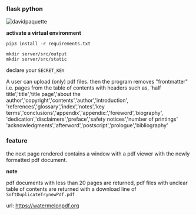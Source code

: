### flask python
![davidpaquette](https://i.imgur.com/0jnPFIg.png)

**activate a virtual environment**

```
pip3 install -r requirements.txt
```
```
mkdir server/src/output
mkdir server/src/static
```
declare your `SECRET_KEY`

A user can upload (only) pdf files. then the program removes
"frontmatter" i.e. pages from the table of contents with headers such as, 'half title','title','title page','about the author','copyright','contents','author','introduction',
'references','glossary','index','notes','key terms','conclusions','appendix','appendix:','foreword','biography',
'dedication','disclaimers','preface','safety notices','number of printings'
'acknowledgments','afterword','postscript','prologue','bibliography'

### feature

the next page rendered contains a window with a pdf viewer with the newly
formatted pdf document.

**note**

pdf documents with less than 20 pages are returned, pdf files with unclear table of contents are 
returned with a download line of `SoftDuplicateTrynewPdf.pdf`

url: https://watermelonpdf.org
